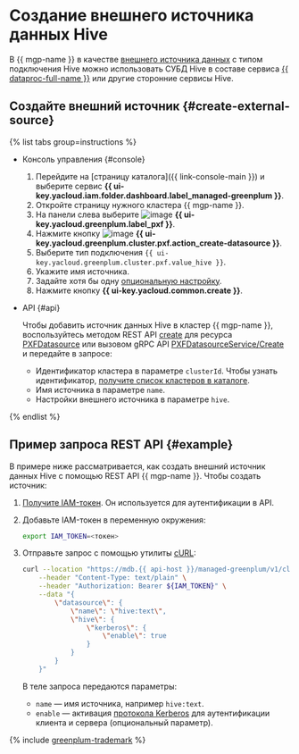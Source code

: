 # Создание внешнего источника данных Hive

В {{ mgp-name }} в качестве [внешнего источника данных](../../concepts/external-tables.md#pxf-data-sources) с типом подключения Hive можно использовать СУБД Hive в составе сервиса [{{ dataproc-full-name }}](../../../data-proc/index.yaml) или другие сторонние сервисы Hive.

## Создайте внешний источник {#create-external-source}

{% list tabs group=instructions %}

* Консоль управления {#console}

    1. Перейдите на [страницу каталога]({{ link-console-main }}) и выберите сервис **{{ ui-key.yacloud.iam.folder.dashboard.label_managed-greenplum }}**.
    1. Откройте страницу нужного кластера {{ mgp-name }}.
    1. На панели слева выберите ![image](../../../_assets/console-icons/arrow-right-arrow-left.svg) **{{ ui-key.yacloud.greenplum.label_pxf }}**.
    1. Нажмите кнопку ![image](../../../_assets/console-icons/plus.svg) **{{ ui-key.yacloud.greenplum.cluster.pxf.action_create-datasource }}**.
    1. Выберите тип подключения `{{ ui-key.yacloud.greenplum.cluster.pxf.value_hive }}`.
    1. Укажите имя источника.
    1. Задайте хотя бы одну [опциональную настройку](../../concepts/settings-list.md#hive-settings).
    1. Нажмите кнопку **{{ ui-key.yacloud.common.create }}**.

* API {#api}

    Чтобы добавить источник данных Hive в кластер {{ mgp-name }}, воспользуйтесь методом REST API [create](../../api-ref/PXFDatasource/create.md) для ресурса [PXFDatasource](../../api-ref/PXFDatasource/index.md) или вызовом gRPC API [PXFDatasourceService/Create](../../api-ref/grpc/pxf_service.md#Create) и передайте в запросе:

    * Идентификатор кластера в параметре `clusterId`. Чтобы узнать идентификатор, [получите список кластеров в каталоге](../cluster-list.md#list-clusters).
    * Имя источника в параметре `name`.
    * Настройки внешнего источника в параметре `hive`.

{% endlist %}

## Пример запроса REST API {#example}

В примере ниже рассматривается, как создать внешний источник данных Hive с помощью REST API {{ mgp-name }}. Чтобы создать источник:

1. [Получите IAM-токен](../../../iam/operations/index.md#iam-tokens). Он используется для аутентификации в API.
1. Добавьте IAM-токен в переменную окружения:

    ```bash
    export IAM_TOKEN=<токен>
    ```

1. Отправьте запрос с помощью утилиты [cURL](https://curl.haxx.se):

    ```bash
    curl --location "https://mdb.{{ api-host }}/managed-greenplum/v1/clusters/<идентификатор_кластера>/pxf_datasources" \
        --header "Content-Type: text/plain" \
        --header "Authorization: Bearer ${IAM_TOKEN}" \
        --data "{
            \"datasource\": {
                \"name\": \"hive:text\",
                \"hive\": {
                    \"kerberos\": {
                        \"enable\": true
                    }
                }
            }
        }"
    ```

    В теле запроса передаются параметры:

    * `name` — имя источника, например `hive:text`.
    * `enable` — активация [протокола Kerberos](https://ru.wikipedia.org/wiki/Kerberos) для аутентификации клиента и сервера (опциональный параметр).

{% include [greenplum-trademark](../../../_includes/mdb/mgp/trademark.md) %}
